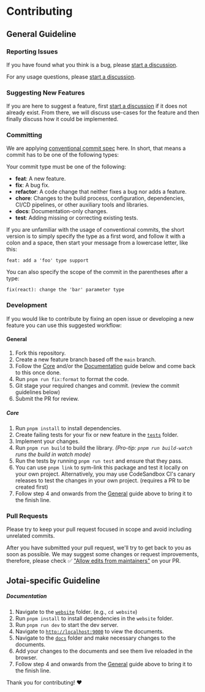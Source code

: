 # Contributing

## General Guideline

### Reporting Issues

If you have found what you think is a bug, please [start a discussion](https://github.com/pmndrs/jotai/discussions/new?category=bug-report).

For any usage questions, please [start a discussion](https://github.com/pmndrs/jotai/discussions/new?category=q-a).

### Suggesting New Features

If you are here to suggest a feature, first [start a discussion](https://github.com/pmndrs/jotai/discussions/new?category=ideas) if it does not already exist. From there, we will discuss use-cases for the feature and then finally discuss how it could be implemented.

### Committing

We are applying [conventional commit spec](https://www.conventionalcommits.org/en/v1.0.0/) here. In short, that means a commit has to be one of the following types:

Your commit type must be one of the following:

- **feat**: A new feature.
- **fix**: A bug fix.
- **refactor**: A code change that neither fixes a bug nor adds a feature.
- **chore**: Changes to the build process, configuration, dependencies, CI/CD pipelines, or other auxiliary tools and libraries.
- **docs**: Documentation-only changes.
- **test**: Adding missing or correcting existing tests.

If you are unfamiliar with the usage of conventional commits,
the short version is to simply specify the type as a first word,
and follow it with a colon and a space, then start your message
from a lowercase letter, like this:

```
feat: add a 'foo' type support
```

You can also specify the scope of the commit in the parentheses after a type:

```
fix(react): change the 'bar' parameter type
```

### Development

If you would like to contribute by fixing an open issue or developing a new feature you can use this suggested workflow:

#### General

1. Fork this repository.
2. Create a new feature branch based off the `main` branch.
3. Follow the [Core](#Core) and/or the [Documentation](#Documentation) guide below and come back to this once done.
4. Run `pnpm run fix:format` to format the code.
5. Git stage your required changes and commit. (review the commit guidelines below)
6. Submit the PR for review.

##### Core

1. Run `pnpm install` to install dependencies.
2. Create failing tests for your fix or new feature in the [`tests`](./tests/) folder.
3. Implement your changes.
4. Run `pnpm run build` to build the library. _(Pro-tip: `pnpm run build-watch` runs the build in watch mode)_
5. Run the tests by running `pnpm run test` and ensure that they pass.
6. You can use `pnpm link` to sym-link this package and test it locally on your own project. Alternatively, you may use CodeSandbox CI's canary releases to test the changes in your own project. (requires a PR to be created first)
7. Follow step 4 and onwards from the [General](#General) guide above to bring it to the finish line.

### Pull Requests

Please try to keep your pull request focused in scope and avoid including unrelated commits.

After you have submitted your pull request, we'll try to get back to you as soon as possible. We may suggest some changes or request improvements, therefore, please check ✅ ["Allow edits from maintainers"](https://docs.github.com/en/pull-requests/collaborating-with-pull-requests/proposing-changes-to-your-work-with-pull-requests/creating-a-pull-request-from-a-fork) on your PR.

## Jotai-specific Guideline

##### Documentation

1. Navigate to the [`website`](./website/) folder. (e.g., `cd website`)
2. Run `pnpm install` to install dependencies in the `website` folder.
3. Run `pnpm run dev` to start the dev server.
4. Navigate to [`http://localhost:9000`](http://localhost:9000) to view the documents.
5. Navigate to the [`docs`](./docs/) folder and make necessary changes to the documents.
6. Add your changes to the documents and see them live reloaded in the browser.
7. Follow step 4 and onwards from the [General](#General) guide above to bring it to the finish line.

Thank you for contributing! :heart:
